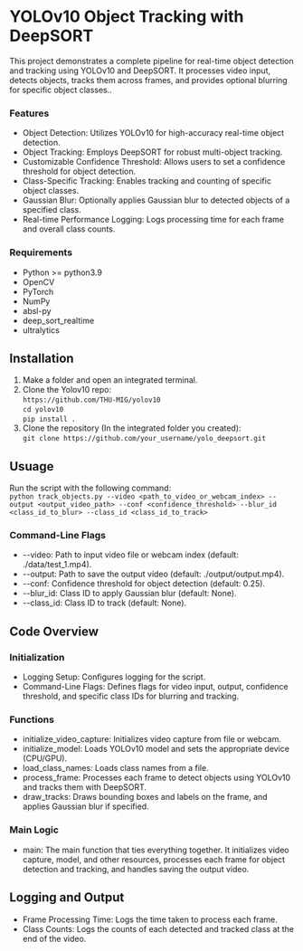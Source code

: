 # YOLOv10 Object Tracking with DeepSORT

This project demonstrates a complete pipeline for real-time object detection and tracking using YOLOv10 and DeepSORT. It processes video input, detects objects, tracks them across frames, and provides optional blurring for specific object classes..

### Features

- Object Detection: Utilizes YOLOv10 for high-accuracy real-time object detection.
- Object Tracking: Employs DeepSORT for robust multi-object tracking.
- Customizable Confidence Threshold: Allows users to set a confidence threshold for object detection.
- Class-Specific Tracking: Enables tracking and counting of specific object classes.
- Gaussian Blur: Optionally applies Gaussian blur to detected objects of a specified class.
- Real-time Performance Logging: Logs processing time for each frame and overall class counts.

### Requirements

- Python >= python3.9
- OpenCV
- PyTorch
- NumPy
- absl-py
- deep_sort_realtime
- ultralytics

## Installation

1.   Make a folder and open an integrated terminal. 
2.   Clone the Yolov10 repo:</br>
      ```https://github.com/THU-MIG/yolov10```</br>
      ```cd yolov10```</br>
     ```pip install .```
3.   Clone the repository (In the integrated folder you created):</br>
   ```git clone https://github.com/your_username/yolo_deepsort.git```

## Usuage

Run the script with the following command:</br>
```python track_objects.py --video <path_to_video_or_webcam_index> --output <output_video_path> --conf <confidence_threshold> --blur_id <class_id_to_blur> --class_id <class_id_to_track>```

### Command-Line Flags

- --video: Path to input video file or webcam index (default: ./data/test_1.mp4).
- --output: Path to save the output video (default: ./output/output.mp4).
- --conf: Confidence threshold for object detection (default: 0.25).
- --blur_id: Class ID to apply Gaussian blur (default: None).
- --class_id: Class ID to track (default: None).

## Code Overview

### Initialization
- Logging Setup: Configures logging for the script.
- Command-Line Flags: Defines flags for video input, output, confidence threshold, and specific class IDs for blurring and tracking.

### Functions 

- initialize_video_capture: Initializes video capture from file or webcam.
- initialize_model: Loads YOLOv10 model and sets the appropriate device (CPU/GPU).
- load_class_names: Loads class names from a file.
- process_frame: Processes each frame to detect objects using YOLOv10 and tracks them with DeepSORT.
- draw_tracks: Draws bounding boxes and labels on the frame, and applies Gaussian blur if specified.

### Main Logic

- main: The main function that ties everything together. It initializes video capture, model, and other resources, processes each frame for object detection and tracking, and handles saving the output video.

## Logging and Output

- Frame Processing Time: Logs the time taken to process each frame.
- Class Counts: Logs the counts of each detected and tracked class at the end of the video.
